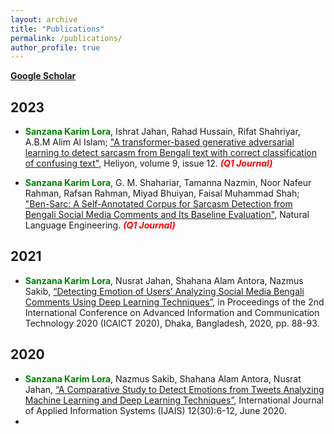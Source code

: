 ```yaml
---
layout: archive
title: "Publications"
permalink: /publications/
author_profile: true
---
```


**[Google Scholar](https://scholar.google.com/citations?user=rdiZ5CgAAAAJ)**

## 2023

- **<font color="green">Sanzana Karim Lora</font>**, Ishrat Jahan, Rahad Hussain, Rifat Shahriyar, A.B.M Alim Al Islam; ["A transformer-based generative adversarial learning to detect sarcasm from Bengali text with correct classification of confusing text"](https://www.cell.com/heliyon/pdf/S2405-8440(23)09739-6.pdf), Heliyon, volume 9, issue 12. ***<font color="red"> (Q1 Journal) </font>***

- **<font color="green">Sanzana Karim Lora</font>**, G. M. Shahariar, Tamanna Nazmin, Noor Nafeur Rahman, Rafsan Rahman, Miyad Bhuiyan, Faisal Muhammad Shah; ["Ben-Sarc: A Self-Annotated Corpus for Sarcasm Detection from Bengali Social Media Comments and Its Baseline Evaluation"](https://engrxiv.org/index.php/engrxiv/preprint/view/2102), Natural Language Engineering. ***<font color="red"> (Q1 Journal) </font>***

## 2021
- **<font color="green">Sanzana Karim Lora</font>**, Nusrat Jahan, Shahana Alam Antora, Nazmus Sakib, [“Detecting
Emotion of Users’ Analyzing Social Media Bengali Comments Using Deep Learning Techniques”](10.1109/ICAICT51780.2020.9333526), in Proceedings of the 2nd International Conference on Advanced Information and Communication Technology 2020 (ICAICT 2020), Dhaka, Bangladesh, 2020, pp. 88-93. 

## 2020
- **<font color="green">Sanzana Karim Lora</font>**, Nazmus Sakib, Shahana Alam Antora, Nusrat Jahan, [“A Comparative Study to Detect Emotions from Tweets Analyzing Machine Learning and Deep Learning Techniques”](https://www.researchgate.net/publication/343812875_A_Comparative_Study_to_Detect_Emotions_from_Tweets_Analyzing_Machine_Learning_and_Deep_Learning_Techniques), International Journal of Applied Information Systems (IJAIS) 12(30):6-12, June 2020.
- 

